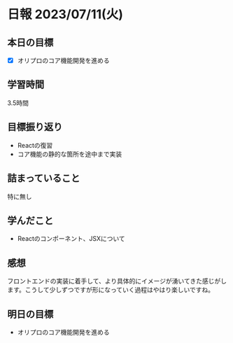 # 日報 2023/07/11(火)

## 本日の目標
- [x] オリプロのコア機能開発を進める

## 学習時間
3.5時間

## 目標振り返り
- Reactの復習
- コア機能の静的な箇所を途中まで実装

## 詰まっていること
特に無し

## 学んだこと
- Reactのコンポーネント、JSXについて

## 感想
フロントエンドの実装に着手して、より具体的にイメージが湧いてきた感じがします。こうして少しずつですが形になっていく過程はやはり楽しいですね。

## 明日の目標
- オリプロのコア機能開発を進める
